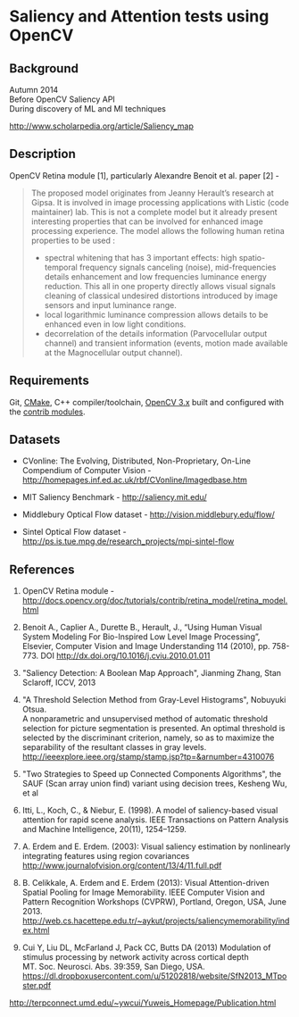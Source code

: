 # Saliency and Attention tests using OpenCV

## Background

Autumn 2014  
Before OpenCV Saliency API  
During discovery of ML and MI techniques  

http://www.scholarpedia.org/article/Saliency_map

## Description

OpenCV Retina module [1], particularly Alexandre Benoit et al. paper [2] - 
> The proposed model originates from Jeanny Herault’s research at Gipsa. It is involved in image processing applications with Listic (code maintainer) lab. This is not a complete model but it already present interesting properties that can be involved for enhanced image processing experience. The model allows the following human retina properties to be used :
> * spectral whitening that has 3 important effects: high spatio-temporal frequency signals canceling (noise), mid-frequencies details enhancement and low frequencies luminance energy reduction. This all in one property directly allows visual signals cleaning of classical undesired distortions introduced by image sensors and input luminance range.
> * local logarithmic luminance compression allows details to be enhanced even in low light conditions.
> * decorrelation of the details information (Parvocellular output channel) and transient information (events, motion made available at the Magnocellular output channel).

## Requirements

Git, [CMake](https://cmake.org/), C++ compiler/toolchain, [OpenCV 3.x](https://github.com/opencv/opencv) built and configured with the [contrib modules](https://github.com/opencv/opencv_contrib).

## Datasets

* CVonline: The Evolving, Distributed, Non-Proprietary, On-Line Compendium of Computer Vision - <http://homepages.inf.ed.ac.uk/rbf/CVonline/Imagedbase.htm>

* MIT Saliency Benchmark - <http://saliency.mit.edu/>

* Middlebury Optical Flow dataset - <http://vision.middlebury.edu/flow/>

* Sintel Optical Flow dataset - <http://ps.is.tue.mpg.de/research_projects/mpi-sintel-flow>

## References

1. OpenCV Retina module - <http://docs.opencv.org/doc/tutorials/contrib/retina_model/retina_model.html>

2. Benoit A., Caplier A., Durette B., Herault, J., “Using Human Visual System Modeling For Bio-Inspired Low Level Image Processing”, Elsevier, Computer Vision and Image Understanding 114 (2010), pp. 758-773. DOI <http://dx.doi.org/10.1016/j.cviu.2010.01.011>

3. "Saliency Detection: A Boolean Map Approach", Jianming Zhang, Stan Sclaroff, ICCV, 2013

4. "A Threshold Selection Method from Gray-Level Histograms", Nobuyuki Otsua.  
A nonparametric and unsupervised method of automatic threshold selection for picture segmentation is presented. An optimal threshold is selected by the discriminant  criterion, namely, so as to maximize the separability of the resultant classes in gray levels.  
<http://ieeexplore.ieee.org/stamp/stamp.jsp?tp=&arnumber=4310076>

5. "Two Strategies to Speed up Connected Components Algorithms", the SAUF (Scan array union find) variant using decision trees, Kesheng Wu, et al

6. Itti, L., Koch, C., & Niebur, E. (1998). A model of saliency-based visual attention for rapid scene analysis. 
IEEE Transactions on Pattern Analysis and Machine Intelligence, 20(11), 1254–1259.

7. A. Erdem and E. Erdem. (2003): Visual saliency estimation by nonlinearly integrating features using region covariances
<http://www.journalofvision.org/content/13/4/11.full.pdf>

8. B. Celikkale, A. Erdem and E. Erdem (2013): Visual Attention-driven Spatial Pooling for Image Memorability.
IEEE Computer Vision and Pattern Recognition Workshops (CVPRW), Portland, Oregon, USA, June 2013.
<http://web.cs.hacettepe.edu.tr/~aykut/projects/saliencymemorability/index.html>  

9. Cui Y, Liu DL, McFarland J, Pack CC, Butts DA (2013) Modulation of stimulus processing by network activity across cortical depth  
MT. Soc. Neurosci. Abs. 39:359, San Diego, USA.  
<https://dl.dropboxusercontent.com/u/51202818/website/SfN2013_MTposter.pdf>  

<http://terpconnect.umd.edu/~ywcui/Yuweis_Homepage/Publication.html>
